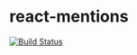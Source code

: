 react-mentions
==============
[![Build Status](https://travis-ci.org/effektif/react-mentions.svg?branch=master)](https://travis-ci.org/effektif/react-mentions)
